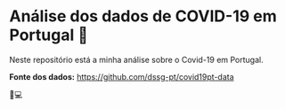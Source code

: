 # Análise dos dados de COVID-19 em Portugal 😬

Neste repositório está a minha análise sobre o Covid-19 em Portugal.

<strong>Fonte dos dados:</strong> https://github.com/dssg-pt/covid19pt-data

👩💻
